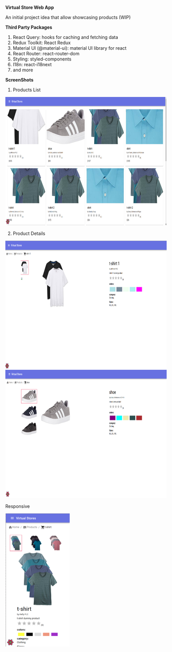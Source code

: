 **Virtual Store Web App**

An initial project idea that allow showcasing products (WIP)

**Third Party Packages**

1. React Query: hooks for caching and fetching data
2. Redux Toolkit: React Redux
3. Material UI (@material-ui): material UI library for react
4. React Router: react-router-dom
5. Styling: styled-components
6. I18n: react-i18next
7. and more

**ScreenShots**

1. Products List

<img src="https://raw.githubusercontent.com/ramzitannous/virtual-stores-ui/master/example-images/1.png" width="800" height="400"/>

2. Product Details

<img src="https://raw.githubusercontent.com/ramzitannous/virtual-stores-ui/master/example-images/2.png" width="800" height="400"/>

<img src="https://raw.githubusercontent.com/ramzitannous/virtual-stores-ui/master/example-images/3.png" width="800" height="400"/>

Responsive

<img src="https://raw.githubusercontent.com/ramzitannous/virtual-stores-ui/master/example-images/4.png" width="201" height="415"/>
